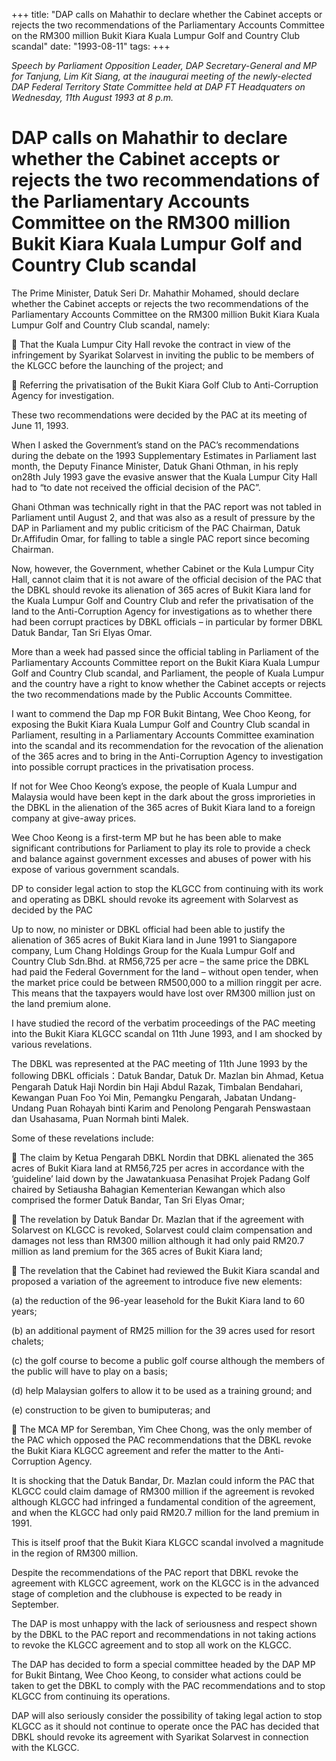 +++ 
title: "DAP calls on Mahathir to declare whether the Cabinet accepts or rejects the two recommendations of the Parliamentary Accounts Committee on the RM300 million Bukit Kiara Kuala Lumpur Golf and Country Club scandal"
date: "1993-08-11"
tags:
+++

_Speech by Parliament Opposition Leader, DAP Secretary-General and MP for Tanjung, Lim Kit Siang, at the inaugurai meeting of the newly-elected DAP Federal Territory State Committee held at DAP FT Headquaters on Wednesday, 11th August 1993 at 8 p.m._

# DAP calls on Mahathir to declare whether the Cabinet accepts or rejects the two recommendations of the Parliamentary Accounts Committee on the RM300 million Bukit Kiara Kuala Lumpur Golf and Country Club scandal

The Prime Minister, Datuk Seri Dr. Mahathir Mohamed, should declare whether the Cabinet accepts or rejects the two recommendations of the Parliamentary Accounts Committee on the RM300 million Bukit Kiara Kuala Lumpur Golf and Country Club scandal, namely:</u>

	 That the Kuala Lumpur City Hall revoke the contract in view of the infringement by Syarikat Solarvest in inviting the public to be members of the KLGCC before the launching of the project; and

	Referring the privatisation of the Bukit Kiara Golf Club to Anti-Corruption Agency for investigation.

These two recommendations were decided by the PAC at its meeting of June 11, 1993.

When I asked the Government’s stand on the PAC’s recommendations during the debate on the 1993 Supplementary Estimates in Parliament last month, the Deputy Finance  Minister, Datuk Ghani Othman, in his reply on28th July 1993 gave the evasive answer that the Kuala Lumpur City Hall had to “to date not received the official decision of the PAC”.

Ghani Othman was technically right in that the PAC report was not tabled in Parliament until August 2, and that was also as a result of pressure by the DAP in Parliament and my public criticism of the PAC Chairman, Datuk Dr.Affifudin Omar, for falling to table a single PAC report since becoming Chairman.

Now, however, the Government, whether Cabinet or the Kula Lumpur City Hall, cannot claim that it is not aware of the official decision of the PAC that the DBKL should revoke its alienation of 365 acres of Bukit Kiara land for the Kuala Lumpur Golf and Country Club and refer the privatisation of the land to the Anti-Corruption Agency for investigations as to whether there had been corrupt practices by DBKL officials – in particular by former DBKL Datuk Bandar, Tan Sri Elyas Omar.

More than a week had passed since the official tabling in Parliament of the Parliamentary Accounts Committee report on the Bukit Kiara Kuala Lumpur Golf and Country Club scandal, and Parliament, the people of Kuala Lumpur and the country have a right to know whether the Cabinet accepts or rejects the two recommendations made by the Public Accounts Committee.

I want to commend the Dap mp FOR Bukit Bintang, Wee Choo Keong, for exposing the Bukit Kiara Kuala Lumpur Golf and Country Club scandal in Parliament, resulting in a Parliamentary Accounts Committee examination into the scandal and its recommendation for the revocation of the alienation of the 365 acres and to bring in the Anti-Corruption Agency to investigation into possible corrupt practices in the privatisation process.

If not for Wee Choo Keong’s expose, the people of Kuala Lumpur and Malaysia would have been kept in the dark about the gross improrieties in the DBKL in the alienation of the 365 acres of Bukit Kiara land to a foreign company at give-away prices.

Wee Choo Keong is a first-term MP but he has been able to make significant contributions for Parliament to play its role to provide a check and balance against government excesses and abuses of power with his expose of various government scandals.

DP to consider legal action to stop the KLGCC from continuing with its work and operating as DBKL should revoke its agreement with Solarvest as decided by the PAC


Up to now, no minister or DBKL official had been able to justify the alienation of 365 acres of Bukit Kiara land in June 1991 to Siangapore company, Lum Chang Holdings Group for the Kuala Lumpur Golf and Country Club Sdn.Bhd. at RM56,725 per acre – the same price the DBKL had paid the Federal Government for the land – without open tender, when the market price could be between RM500,000 to a million ringgit per acre. This means that the taxpayers would have lost over RM300 million just on the land premium alone.

I have studied the record of the verbatim proceedings of the PAC meeting into the Bukit Kiara KLGCC scandal on 11th June 1993, and I am shocked by various revelations.

The DBKL was represented at the PAC meeting of 11th June 1993 by the following DBKL officials：Datuk Bandar, Datuk Dr. Mazlan bin Ahmad, Ketua Pengarah Datuk Haji Nordin bin Haji Abdul Razak, Timbalan Bendahari, Kewangan Puan Foo Yoi Min, Pemangku Pengarah, Jabatan Undang-Undang Puan Rohayah binti Karim and Penolong Pengarah Penswastaan dan Usahasama, Puan Normah binti Malek.

Some of these revelations include:

	The claim by Ketua Pengarah DBKL Nordin that DBKL alienated the 365 acres of Bukit Kiara land at RM56,725 per acres in accordance with the ‘guideline’ laid down by the Jawatankuasa Penasihat Projek Padang Golf chaired by Setiausha Bahagian Kementerian Kewangan which also comprised the former Datuk Bandar, Tan Sri Elyas Omar;

	The revelation by Datuk Bandar Dr. Mazlan that if the agreement with Solarvest on KLGCC is revoked, Solarvest could claim compensation and damages not less than RM300 million although it had only paid RM20.7 million as land premium for the 365 acres of Bukit Kiara land;

	The revelation that the Cabinet had reviewed the Bukit Kiara scandal and proposed a variation of the agreement to introduce five new elements:

(a)	the reduction of the 96-year leasehold for the Bukit Kiara land to 60 years;

(b)	an additional payment of RM25 million for the 39 acres used for resort chalets;

(c)	the golf course to become a public golf course although the members of the public will have to play on a basis;

(d)	help Malaysian golfers to allow it to be used as a training ground; and

(e)	construction to be given to bumiputeras; and

	The MCA MP for Seremban, Yim Chee Chong, was the only member of the PAC which opposed the PAC recommendations that the DBKL revoke the Bukit Kiara KLGCC agreement and refer the matter to the Anti-Corruption Agency.

It is shocking that the Datuk Bandar, Dr. Mazlan could inform the PAC that KLGCC could claim damage of RM300 million if the agreement is revoked although KLGCC had infringed a fundamental condition of the agreement, and when the KLGCC had only paid RM20.7 million for the land premium in 1991.

This is itself proof that the Bukit Kiara KLGCC scandal involved a magnitude in the region of RM300 million.

Despite the recommendations of the PAC report that DBKL revoke the agreement with KLGCC agreement, work on the KLGCC is in the advanced stage of completion and the clubhouse is expected to be ready in September.

The DAP is most unhappy with the lack of seriousness and respect shown by the DBKL to the PAC report and recommendations in not taking actions to revoke the KLGCC agreement and to stop all work on the KLGCC.

The DAP has decided to form a special committee headed by the DAP MP for Bukit Bintang, Wee Choo Keong, to consider what actions could be taken to get the DBKL to comply with the PAC recommendations and to stop KLGCC from continuing its operations.

DAP will also seriously consider the possibility of taking legal action to stop KLGCC as it should not continue to operate once the PAC has decided that DBKL should revoke its agreement with Syarikat Solarvest in connection with the KLGCC.
 
